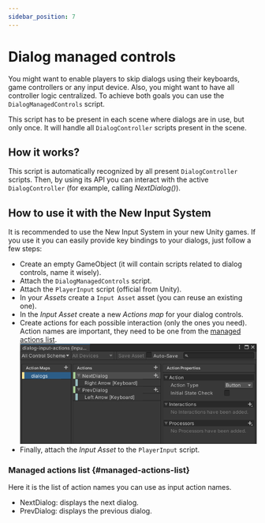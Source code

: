 ```yaml
---
sidebar_position: 7
---
```


# Dialog managed controls

You might want to enable players to skip dialogs using their keyboards, game controllers or any input device. Also, you might want to have all controller logic centralized. To achieve both goals you can use the `DialogManagedControls` script.

This script has to be present in each scene where dialogs are in use, but only once. It will handle all `DialogController` scripts present in the scene.

## How it works?

This script is automatically recognized by all present `DialogController` scripts. Then, by using its API you can interact with the active `DialogController` (for example, calling _NextDialog()_).

## How to use it with the New Input System

It is recommended to use the New Input System in your new Unity games. If you use it you can easily provide key bindings to your dialogs, just follow a few steps:

- Create an empty GameObject (it will contain scripts related to dialog controls, name it wisely).
- Attach the `DialogManagedControls` script.
- Attach the `PlayerInput` script (official from Unity).
- In your _Assets_ create a `Input Asset` asset (you can reuse an existing one).
- In the _Input Asset_ create a new _Actions map_ for your dialog controls.
- Create actions for each possible interaction (only the ones you need). Action names are important, they need to be one from the [managed actions list](#managed-actions-list).
  ![Managed controls input asset example](./assets/dialog-managed-controls-input-asset.png)
- Finally, attach the _Input Asset_ to the `PlayerInput` script.

### Managed actions list {#managed-actions-list}

Here it is the list of action names you can use as input action names.

- NextDialog: displays the next dialog.
- PrevDialog: displays the previous dialog.
